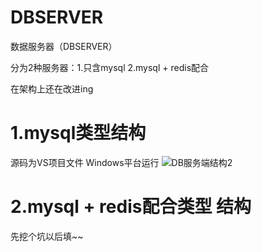 # DBSERVER
数据服务器（DBSERVER）

分为2种服务器：1.只含mysql 2.mysql + redis配合


在架构上还在改进ing

1.mysql类型结构
=======================================

源码为VS项目文件 Windows平台运行
![DB服务端结构2](https://user-images.githubusercontent.com/60800578/134811195-92452cd3-f17c-423a-a104-985d20a57d41.png)

2.mysql + redis配合类型 结构
=====================================
先挖个坑以后填~~

